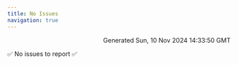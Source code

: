```yaml
---
title: No Issues
navigation: true
---
```


<p style="text-align:right;color:#cccs">
Generated Sun, 10 Nov 2024 14:33:50 GMT
</p>
<p>✅ No issues to report ✅</p>




